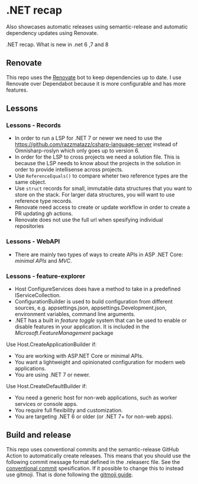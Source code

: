 # .NET recap

Also showcases automatic releases using semantic-release and automatic dependency updates using Renovate.

.NET recap. What is new in .net 6 ,7 and 8

## Renovate

This repo uses the [Renovate](https://docs.renovatebot.com/) bot to keep dependencies up to date. I use Renovate over Dependabot because it is more configurable and has more features.

## Lessons

### Lessons - Records

- In order to run a LSP for .NET 7 or newer we need to use the https://github.com/razzmatazz/csharp-language-server instead of Omnisharp-roslyn which only goes up to version 6.
- In order for the LSP to cross projects we need a solution file. This is because the LSP needs to know about the projects in the solution in order to provide intellisense across projects.
- Use `ReferenceEquals()` to compare wheter two reference types are the same object.
- Use `struct` records for small, immutable data structures that you want to store on the stack. For larger data structures, you will want to use reference type records.
- Renovate need access to create or update workflow in order to create a PR updating gh actions.
- Renovate does not use the full url when spesifying individual repositories

### Lessons - WebAPI

- There are mainly two types of ways to create APIs in ASP .NET Core: _minimal APIs_ and _MVC_.

### Lessons - feature-explorer

- Host ConfigureServices does have a method to take in a predefined IServiceCollection.
- ConfigurationBuilder is used to build configuration from different sources, e.g. appsettings.json, appsettings.Development.json, environment variables, command line arguments.
- .NET has a built in _feature toggle_ system that can be used to enable or disable features in your application. It is included in the _Microsoft.FeatureManagement_ package

Use Host.CreateApplicationBuilder if:

- You are working with ASP.NET Core or minimal APIs.
- You want a lightweight and opinionated configuration for modern web applications.
- You are using .NET 7 or newer.

Use Host.CreateDefaultBuilder if:
- You need a generic host for non-web applications, such as worker services or console apps.
- You require full flexibility and customization.
- You are targeting .NET 6 or older (or .NET 7+ for non-web apps).

## Build and release

This repo uses conventional commits and the semantic-release GitHub Action to automatically create releases. This means that you should use the following commit message format defined in the .releaserc file. See the [conventional commit](https://www.conventionalcommits.org/en/v1.0.0/) spesification. If it possible to change this to instead use gitmoji. That is done following the [gitmoji guide](https://github.com/momocow/semantic-release-gitmoji?tab=readme-ov-file#usage).
